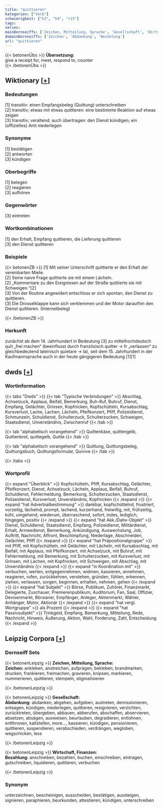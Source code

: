 ```yaml
---
title: "quittieren"
kategorien: ["Verb"]
schwierigkeit: ["k3", "h4", "r15"]
tags:
series:
mainDornseiffs: ['Zeichen, Mitteilung, Sprache', 'Gesellschaft', 'Wirtschaft, Finanzen']
domainDornseiffs: ['Zeichen', 'Abdankung', 'Bezahlung']
url: "quittieren"
---
```


{{< betonenÜbs >}}
**Übersetzung:**  
give a receipt for, meet, respond to, counter  
{{< /betonenÜbs >}}

## Wiktionary [[+](https://de.wiktionary.org/wiki/quittieren)]

### Bedeutungen
[1] transitiv: einen Empfangsbeleg (Quittung) unterschreiben  
[2] transitiv; etwas mit etwas quittieren: eine bestimmte Reaktion auf etwas zeigen  
[3] transitiv; veraltend; auch übertragen: den Dienst kündigen; ein (offizielles) Amt niederlegen  

### Synonyme
[1] bestätigen  
[2] antworten  
[3] kündigen  

### Oberbegriffe
[1] belegen  
[2] reagieren  
[3] aufhören  

### Gegenwörter
[3] eintreten  

### Wortkombinationen
[1] den Erhalt, Empfang quittieren, die Lieferung quittieren  
[3] den Dienst quittieren  

### Beispiele
{{< betonenZB >}}
[1] Mit seiner Unterschrift quittierte er den Erhalt der vereinbarten Miete.  
[2] Seine naive Frage quittierte sie mit einem Lächeln.  
[2] „Kommentare zu den Ereignissen auf der Straße quittierte sie mit Schweigen.“[2]  
[3] Von der Routine angewidert entschloss er sich spontan, den Dienst zu quittieren.  
[3] Die Drosselklappe kann sich verklemmen und der Motor daraufhin den Dienst quittieren. (Internetbeleg)  

{{< /betonenZB >}}
### Herkunft
zunächst ab dem 14. Jahrhundert in Bedeutung [3] zu mittelhochdeutsch quīt „frei machen“ (beeinflusst durch französisch quitter → fr „verlassen“ zu gleichbedeutend lateinisch quietare → la), seit dem 15. Jahrhundert in der Kaufmannsprache auch in der heute gängigeren Bedeutung [1][1]  



## dwds [[+](https://www.dwds.de/wb/quittieren)]

### Wortinformation
{{< tabs "Dwds" >}}
{{< tab "Typische Verbindungen" >}}
Abschlag, Achselzuck, Applaus, Beifall, Bemerkung, Buh-Ruf, Buhruf, Dienst, Empfang, Gelächter, Grinsen, Kopfnicken, Kopfschütteln, Kursabschlag, Kursverlust, Lache, Lachen, Lächeln, Pfeifkonzert, Pfiff, Polizeidienst, Schmunzeln, Schuldienst, Schulterzuck, Schulterzucken, Schweigen, Staatsdienst, Unverständnis, Zwischenruf
{{< /tab >}}

{{< tab "alphabetisch vorangehend" >}}
Quittenkäse, quittengelb, Quittenbrot, quittegelb, Quitte
{{< /tab >}}

{{< tab "alphabetisch vorangehend" >}}
Quittung, Quittungsbeleg, Quittungsbuch, Quittungsformular, Quivive
{{< /tab >}}

{{< /tabs >}}

### Wortprofil
{{< expand "Überblick" >}} Kopfschütteln, Pfiff, Kursabschlag, Gelächter, Pfeifkonzert, Dienst, Achselzuck, Lächeln, Applaus, Beifall, Buhruf, Schuldienst, Fehlermeldung, Bemerkung, Schulterzucken, Staatsdienst, Polizeidienst, Kursverlust, Unverständnis, Kopfnicken {{< /expand >}}
{{< expand "hat Adverbialbestimmung" >}} dankbar, kopfschüttelnd, frustriert, vorzeitig, lächelnd, prompt, lachend, kurzerhand, freiwillig, mit, frühzeitig, kühl, umgehend, wiederum, überraschend, sofort, indes, lediglich, hingegen, positiv {{< /expand >}}
{{< expand "hat Akk./Dativ-Objekt" >}} Dienst, Schuldienst, Staatsdienst, Empfang, Polizeidienst, Militärdienst, Erhalt, Armeedienst, Bemerkung, Ankündigung, Auswechslung, Job, Auftritt, Nachricht, Affront, Beschimpfung, Niederlage, Abschneiden, Gelächter, Pfiff {{< /expand >}}
{{< expand "hat Präpositionalgruppe" >}} mit Pfiff, mit Kopfschütteln, mit Gelächter, mit Lächeln, mit Kursabschlag, mit Beifall, mit Applaus, mit Pfeifkonzert, mit Achselzuck, mit Buhruf, mit Fehlermeldung, mit Bemerkung, mit Schulterzucken, mit Kursverlust, mit Grinsen, mit Lachen, mit Kopfnicken, mit Schweigen, mit Abschlag, mit Unverständnis {{< /expand >}}
{{< expand "in Koordination mit" >}} verbuchen, werten, entgegennehmen, widmen, kassieren, annehmen, reagieren, rufen, zurückkehren, verstehen, gründen, fühlen, erkennen, ziehen, verlassen, sorgen, beginnen, erhalten, nehmen, gehen {{< /expand >}}
{{< expand "hat Subjekt" >}} Börse, Publikum, Zuhörer, Finanzmarkt, Delegierte, Zuschauer, Premierenpublikum, Auditorium, Fan, Saal, Offizier, Devisenmarkt, Börsianer, Empfänger, Anleger, Aktienmarkt, Wähler, Anhänger, Motor, Aktionär {{< /expand >}}
{{< expand "hat vergl. Wortgruppe" >}} als Prozent {{< /expand >}}
{{< expand "hat Passivsubjekt" >}} Trinkgeld, Empfang, Bemerkung, Mitteilung, Rede, Nachricht, Hinweis, Äußerung, Aktion, Wahl, Forderung, Zahl, Entscheidung {{< /expand >}}

## Leipzig Corpora [[+](https://corpora.uni-leipzig.de/en/res?word=quittieren&corpusId=deu_newscrawl-public_2018)]

### Dornseiff Sets
{{< betonenLeipzig >}}
**Zeichen, Mitteilung, Sprache:**  
**Zeichen:** ankleben, anstreichen, aufprägen, bekleben, brandmarken, drucken, frankieren, freimachen, gravieren, knipsen, markieren, nummerieren, quittieren, stempeln, stigmatisieren  

{{< /betonenLeipzig >}}


{{< betonenLeipzig >}}
**Gesellschaft:**  
**Abdankung:** abdanken, abgehen, aufgeben, austreten, demissionieren, entsagen, kündigen, niederlegen, quittieren, resignieren, verzichten, zurücktreten, übergeben, abbauen, abberufen, abschaffen, abservieren, absetzen, absägen, ausweisen, beurlauben, degradieren, entlohnen, entthronen, kaltstellen, more..., kassieren, kündigen, pensionieren, quittieren, suspendieren, verabschieden, verdrängen, wegloben, wegschicken, less  

{{< /betonenLeipzig >}}


{{< betonenLeipzig >}}
**Wirtschaft, Finanzen:**  
**Bezahlung:** anschreiben, bezahlen, buchen, einschreiben, eintragen, gutschreiben, liquidieren, quittieren, verbuchen  

{{< /betonenLeipzig >}}

### Synonym
unterzeichnen, bescheinigen, ausscheiden, bestätigen, aussteigen, signieren, paraphieren, beurkunden, attestieren, kündigen, unterschreiben


